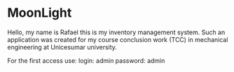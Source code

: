 # MoonLight

Hello, my name is Rafael this is my inventory management system.
Such an application was created for my course conclusion work (TCC) in mechanical engineering at Unicesumar university.

For the first access use:
login: admin
password: admin

